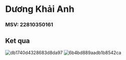 # Dương Khải Anh
### MSV: 22810350161
## Ket qua
![db1740d4328683d8da97](https://github.com/user-attachments/assets/5b3d2cde-ce97-41c6-a4f9-a423e06184ec)
![6b4bd889aadb1b8542ca](https://github.com/user-attachments/assets/645d06f1-975f-490a-a73b-262d35209111)
